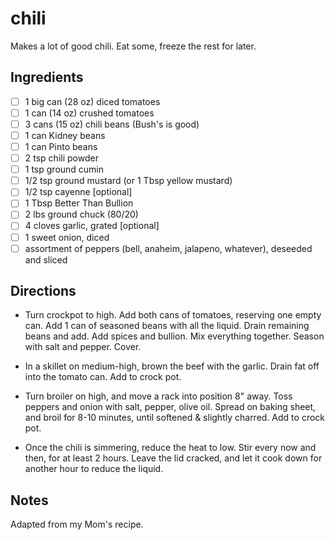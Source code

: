 # chili

Makes a lot of good chili. Eat some, freeze the rest for later.

## Ingredients

* [ ] 1 big can (28 oz) diced tomatoes
* [ ] 1 can (14 oz) crushed tomatoes
* [ ] 3 cans (15 oz) chili beans (Bush's is good)
* [ ] 1 can Kidney beans
* [ ] 1 can Pinto beans
* [ ] 2 tsp chili powder
* [ ] 1 tsp ground cumin
* [ ] 1/2 tsp ground mustard (or 1 Tbsp yellow mustard)
* [ ] 1/2 tsp cayenne [optional]
* [ ] 1 Tbsp Better Than Bullion
* [ ] 2 lbs ground chuck (80/20)
* [ ] 4 cloves garlic, grated [optional]
* [ ] 1 sweet onion, diced
* [ ] assortment of peppers (bell, anaheim, jalapeno, whatever), deseeded and sliced

## Directions

* Turn crockpot to high. Add both cans of tomatoes, reserving one empty can. Add 1 can of seasoned beans with all the liquid. Drain remaining beans and add. Add spices and bullion. Mix everything together.  Season with salt and pepper. Cover.

* In a skillet on medium-high, brown the beef with the garlic. Drain fat off into the tomato can. Add to crock pot.

* Turn broiler on high, and move a rack into position 8" away. Toss peppers and onion with salt, pepper, olive oil. Spread on baking sheet, and broil for 8-10 minutes, until softened & slightly charred. Add to crock pot.

* Once the chili is simmering, reduce the heat to low. Stir every now and then, for at least 2 hours. Leave the lid cracked, and let it cook down for another hour to reduce the liquid.

## Notes

Adapted from my Mom's recipe.
